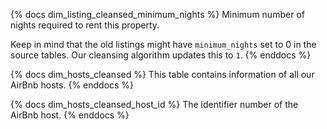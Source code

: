 {% docs dim_listing_cleansed_minimum_nights %}
Minimum number of nights required to rent this property.

Keep in mind that the old listings might have `minimum_nights` set to 0 in the source tables.  Our cleansing algorithm updates this to `1`.
{% enddocs %}

{% docs dim_hosts_cleansed %}
This table contains information of all our AirBnb hosts.
{% enddocs %}

{% docs dim_hosts_cleansed_host_id %}
The identifier number of the AirBnb host.
{% enddocs %}